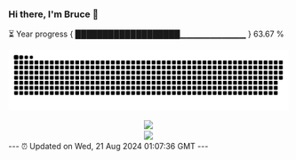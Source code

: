 ### Hi there, I'm Bruce 👋
⏳ Year progress { ███████████████████▁▁▁▁▁▁▁▁▁▁▁ } 63.67 %

![](https://raw.githubusercontent.com/Swiftie13st/Swiftie13st/main/assets/github-contribution-grid-snake-dark.svg)


<div align="center"> <img src="https://metrics.lecoq.io/Swiftie13st?template=classic&config.timezone=Asia%2FShanghai"> </div>

<div align="center"> <img src="https://github-readme-streak-stats.herokuapp.com/?user=Swiftie13st" /> </div>
---
⏰ Updated on Wed, 21 Aug 2024 01:07:36 GMT
---

